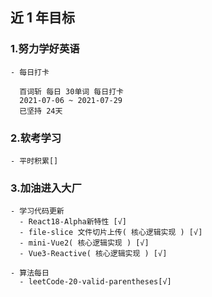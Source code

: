 ## 近 1 年目标

### 1.努力学好英语

    - 每日打卡

      百词斩 每日 30单词 每日打卡
      2021-07-06 ~ 2021-07-29
      已坚持 24天

### 2.软考学习

    - 平时积累[]

### 3.加油进入大厂

    - 学习代码更新
      - React18-Alpha新特性 [√]
      - file-slice 文件切片上传( 核心逻辑实现 ) [√]
      - mini-Vue2( 核心逻辑实现 ) [√]
      - Vue3-Reactive( 核心逻辑实现 ) [√]

    - 算法每日
      - leetCode-20-valid-parentheses[√]
